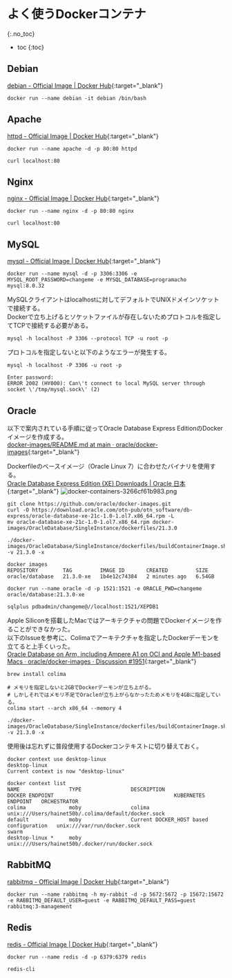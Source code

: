 # よく使うDockerコンテナ
{:.no_toc}

* toc
{:toc}

## Debian
[debian - Official Image | Docker Hub](https://hub.docker.com/_/debian){:target="_blank"}
```shell
docker run --name debian -it debian /bin/bash
```

## Apache
[httpd - Official Image | Docker Hub](https://hub.docker.com/_/httpd){:target="_blank"}
```shell
docker run --name apache -d -p 80:80 httpd
```
```shell
curl localhost:80
```

## Nginx
[nginx - Official Image | Docker Hub](https://hub.docker.com/_/nginx){:target="_blank"}
```shell
docker run --name nginx -d -p 80:80 nginx
```
```shell
curl localhost:80
```

## MySQL
[mysql - Official Image | Docker Hub](https://hub.docker.com/_/mysql){:target="_blank"}
```shell
docker run --name mysql -d -p 3306:3306 -e MYSQL_ROOT_PASSWORD=changeme -e MYSQL_DATABASE=programacho mysql:8.0.32
```
MySQLクライアントはlocalhostに対してデフォルトでUNIXドメインソケットで接続する。  
Dockerで立ち上げるとソケットファイルが存在しないためプロトコルを指定してTCPで接続する必要がある。
```shell
mysql -h localhost -P 3306 --protocol TCP -u root -p
```
プロトコルを指定しないと以下のようなエラーが発生する。
```shell
mysql -h localhost -P 3306 -u root -p

Enter password:
ERROR 2002 (HY000): Can\'t connect to local MySQL server through socket \'/tmp/mysql.sock\' (2)
```

## Oracle
以下で案内されている手順に従ってOracle Database Express EditionのDockerイメージを作成する。  
[docker-images/README.md at main · oracle/docker-images](https://github.com/oracle/docker-images/blob/main/OracleDatabase/SingleInstance/README.md){:target="_blank"}

Dockerfileのベースイメージ（Oracle Linux 7）に合わせたバイナリを使用する。  
[Oracle Database Express Edition (XE) Downloads | Oracle 日本](https://www.oracle.com/jp/database/technologies/xe-downloads.html){:target="_blank"}
![docker-containers-3266cf61b983.png](https://programacho.blob.core.windows.net/images/docker-containers-3266cf61b983.png)

```shell
git clone https://github.com/oracle/docker-images.git
curl -O https://download.oracle.com/otn-pub/otn_software/db-express/oracle-database-xe-21c-1.0-1.ol7.x86_64.rpm -L
mv oracle-database-xe-21c-1.0-1.ol7.x86_64.rpm docker-images/OracleDatabase/SingleInstance/dockerfiles/21.3.0

./docker-images/OracleDatabase/SingleInstance/dockerfiles/buildContainerImage.sh -v 21.3.0 -x

docker images
REPOSITORY        TAG         IMAGE ID       CREATED         SIZE
oracle/database   21.3.0-xe   1b4e12c74384   2 minutes ago   6.54GB
```
```shell
docker run --name oracle -d -p 1521:1521 -e ORACLE_PWD=changeme oracle/database:21.3.0-xe
```
```shell
sqlplus pdbadmin/changeme@//localhost:1521/XEPDB1
```

Apple Siliconを搭載したMacではアーキテクチャの問題でDockerイメージを作ることができなかった。  
以下のIssueを参考に、Colimaでアーキテクチャを指定したDockerデーモンを立てると上手くいった。  
[Oracle Database on Arm, including Ampere A1 on OCI and Apple M1-based Macs · oracle/docker-images · Discussion #1951](https://github.com/oracle/docker-images/discussions/1951){:target="_blank"}
```shell
brew install colima

# メモリを指定しないと2GBでDockerデーモンが立ち上がる。
# しかしそれではメモリ不足でOracleが立ち上がらなかったためメモリを4GBに指定している。
colima start --arch x86_64 --memory 4

./docker-images/OracleDatabase/SingleInstance/dockerfiles/buildContainerImage.sh -v 21.3.0 -x
```

使用後は忘れずに普段使用するDockerコンテキストに切り替えておく。
```shell
docker context use desktop-linux
desktop-linux
Current context is now "desktop-linux"

docker context list
NAME                TYPE                DESCRIPTION                               DOCKER ENDPOINT                                       KUBERNETES ENDPOINT   ORCHESTRATOR
colima              moby                colima                                    unix:///Users/hainet50b/.colima/default/docker.sock                         
default             moby                Current DOCKER_HOST based configuration   unix:///var/run/docker.sock                                                 swarm
desktop-linux *     moby                                                          unix:///Users/hainet50b/.docker/run/docker.sock                             
```

## RabbitMQ
[rabbitmq - Official Image | Docker Hub](https://hub.docker.com/_/rabbitmq){:target="_blank"}
```shell
docker run --name rabbitmq -h my-rabbit -d -p 5672:5672 -p 15672:15672 -e RABBITMQ_DEFAULT_USER=guest -e RABBITMQ_DEFAULT_PASS=guest rabbitmq:3-management
```

## Redis
[redis - Official Image | Docker Hub](https://hub.docker.com/_/redis){:target="_blank"}
```shell
docker run --name redis -d -p 6379:6379 redis
```
```shell
redis-cli
```

